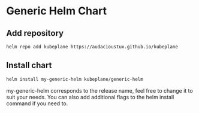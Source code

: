 # Generic Helm Chart

## Add repository

```bash
helm repo add kubeplane https://audacioustux.github.io/kubeplane
```

## Install chart

```bash
helm install my-generic-helm kubeplane/generic-helm
```

my-generic-helm corresponds to the release name, feel free to change it to suit your needs. You can also add additional flags to the helm install command if you need to.
